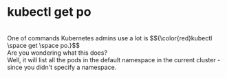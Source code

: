 <h1>kubectl get po</h1><br />
One of commands Kubernetes admins use a lot is $${\color{red}kubectl \space get \space po.}$$<br />
Are you wondering what this does?<br />
Well, it will list all the pods in the default namespace in the current cluster - since you didn't specify a namespace.<br />


